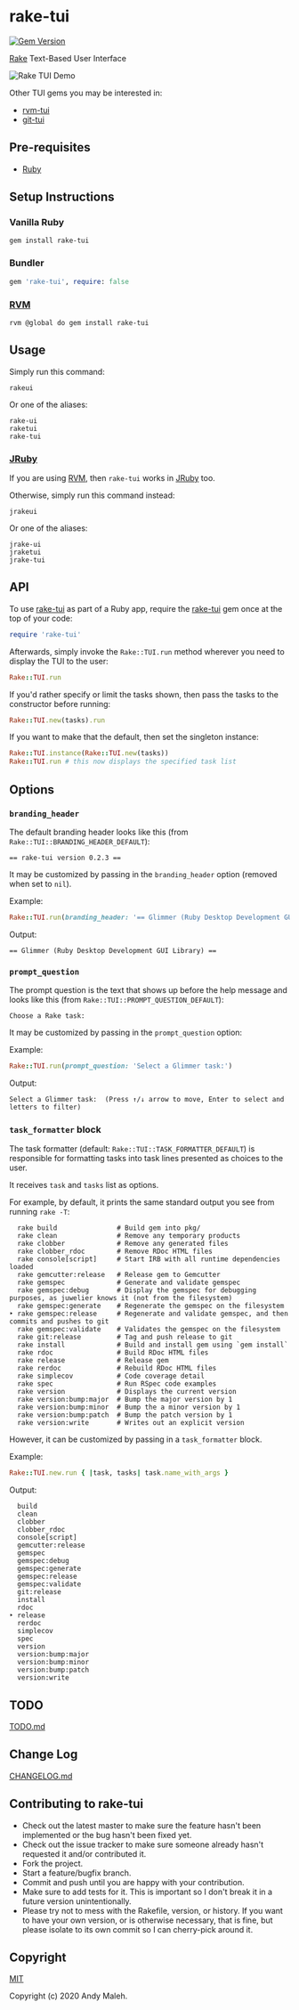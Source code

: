 # rake-tui
[![Gem Version](https://badge.fury.io/rb/rake-tui.svg)](https://badge.fury.io/rb/rake-tui)

[Rake](https://github.com/ruby/rake) Text-Based User Interface

![Rake TUI Demo](rake-tui-demo.gif)

Other TUI gems you may be interested in:
- [rvm-tui](https://github.com/AndyObtiva/rvm-tui)
- [git-tui](https://github.com/AndyObtiva/git-tui)

## Pre-requisites

- [Ruby](https://www.ruby-lang.org/en/)

## Setup Instructions

### Vanilla Ruby

```
gem install rake-tui
```

### Bundler

```ruby
gem 'rake-tui', require: false
```

### [RVM](https://rvm.io/)

```
rvm @global do gem install rake-tui
```

## Usage

Simply run this command:

```
rakeui
```

Or one of the aliases:

```
rake-ui
raketui
rake-tui
```

### [JRuby](https://www.jruby.org/)

If you are using [RVM](https://rvm.io/), then `rake-tui` works in [JRuby](https://www.jruby.org/) too.

Otherwise, simply run this command instead:

```
jrakeui
```

Or one of the aliases:

```
jrake-ui
jraketui
jrake-tui
```

## API

To use [rake-tui](https://rubygems.org/gems/rake-tui) as part of a Ruby app, require the [rake-tui](https://rubygems.org/gems/rake-tui) gem once at the top of your code:

```ruby
require 'rake-tui'
```

Afterwards, simply invoke the `Rake::TUI.run` method wherever you need to display the TUI to the user:

```ruby
Rake::TUI.run
```

If you'd rather specify or limit the tasks shown, then pass the tasks to the constructor before running:

```ruby
Rake::TUI.new(tasks).run
```

If you want to make that the default, then set the singleton instance:

```ruby
Rake::TUI.instance(Rake::TUI.new(tasks))
Rake::TUI.run # this now displays the specified task list
```

## Options

### `branding_header`

The default branding header looks like this (from `Rake::TUI::BRANDING_HEADER_DEFAULT`):

```
== rake-tui version 0.2.3 ==
```

It may be customized by passing in the `branding_header` option (removed when set to `nil`).

Example:

```ruby
Rake::TUI.run(branding_header: '== Glimmer (Ruby Desktop Development GUI Library) ==')
```

Output:

```
== Glimmer (Ruby Desktop Development GUI Library) ==
```

### `prompt_question`

The prompt question is the text that shows up before the help message and looks like this (from `Rake::TUI::PROMPT_QUESTION_DEFAULT`):

```
Choose a Rake task:
```

It may be customized by passing in the `prompt_question` option:

Example:

```ruby
Rake::TUI.run(prompt_question: 'Select a Glimmer task:')
```

Output:

```
Select a Glimmer task:  (Press ↑/↓ arrow to move, Enter to select and letters to filter)
```

### `task_formatter` block

The task formatter (default: `Rake::TUI::TASK_FORMATTER_DEFAULT`) is responsible for formatting
tasks into task lines presented as choices to the user.

It receives `task` and `tasks` list as options.

For example, by default, it prints the same standard output you see from running `rake -T`:

```
  rake build               # Build gem into pkg/
  rake clean               # Remove any temporary products
  rake clobber             # Remove any generated files
  rake clobber_rdoc        # Remove RDoc HTML files
  rake console[script]     # Start IRB with all runtime dependencies loaded
  rake gemcutter:release   # Release gem to Gemcutter
  rake gemspec             # Generate and validate gemspec
  rake gemspec:debug       # Display the gemspec for debugging purposes, as juwelier knows it (not from the filesystem)
  rake gemspec:generate    # Regenerate the gemspec on the filesystem
‣ rake gemspec:release     # Regenerate and validate gemspec, and then commits and pushes to git
  rake gemspec:validate    # Validates the gemspec on the filesystem
  rake git:release         # Tag and push release to git
  rake install             # Build and install gem using `gem install`
  rake rdoc                # Build RDoc HTML files
  rake release             # Release gem
  rake rerdoc              # Rebuild RDoc HTML files
  rake simplecov           # Code coverage detail
  rake spec                # Run RSpec code examples
  rake version             # Displays the current version
  rake version:bump:major  # Bump the major version by 1
  rake version:bump:minor  # Bump the a minor version by 1
  rake version:bump:patch  # Bump the patch version by 1
  rake version:write       # Writes out an explicit version
```

However, it can be customized by passing in a `task_formatter` block.

Example:

```ruby
Rake::TUI.new.run { |task, tasks| task.name_with_args }
```

Output:

```
  build
  clean
  clobber
  clobber_rdoc
  console[script]
  gemcutter:release
  gemspec
  gemspec:debug
  gemspec:generate
  gemspec:release
  gemspec:validate
  git:release
  install
  rdoc
‣ release
  rerdoc
  simplecov
  spec
  version
  version:bump:major
  version:bump:minor
  version:bump:patch
  version:write
```

## TODO

[TODO.md](TODO.md)

## Change Log

[CHANGELOG.md](CHANGELOG.md)

## Contributing to rake-tui

-   Check out the latest master to make sure the feature hasn't been
    implemented or the bug hasn't been fixed yet.
-   Check out the issue tracker to make sure someone already hasn't
    requested it and/or contributed it.
-   Fork the project.
-   Start a feature/bugfix branch.
-   Commit and push until you are happy with your contribution.
-   Make sure to add tests for it. This is important so I don't break it
    in a future version unintentionally.
-   Please try not to mess with the Rakefile, version, or history. If
    you want to have your own version, or is otherwise necessary, that
    is fine, but please isolate to its own commit so I can cherry-pick
    around it.

## Copyright

[MIT](LICENSE.txt)

Copyright (c) 2020 Andy Maleh.
